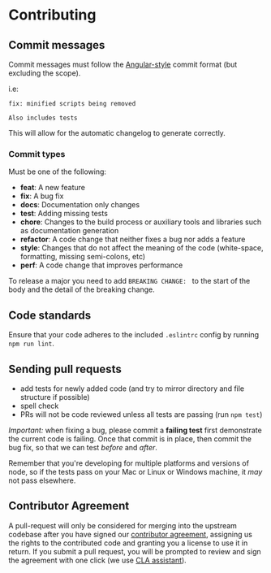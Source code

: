 # Contributing

## Commit messages

Commit messages must follow the [Angular-style](https://github.com/angular/angular.js/blob/master/CONTRIBUTING.md#commit-message-format) commit format (but excluding the scope).

i.e:

```text
fix: minified scripts being removed

Also includes tests
```

This will allow for the automatic changelog to generate correctly.

### Commit types

Must be one of the following:

- **feat**: A new feature
- **fix**: A bug fix
- **docs**: Documentation only changes
- **test**: Adding missing tests
- **chore**: Changes to the build process or auxiliary tools and libraries such as documentation generation
- **refactor**: A code change that neither fixes a bug nor adds a feature
- **style**: Changes that do not affect the meaning of the code (white-space, formatting, missing semi-colons, etc)
- **perf**: A code change that improves performance

To release a major you need to add `BREAKING CHANGE: ` to the start of the body and the detail of the breaking change.

## Code standards

Ensure that your code adheres to the included `.eslintrc` config by running `npm run lint`.

## Sending pull requests

- add tests for newly added code (and try to mirror directory and file structure if possible)
- spell check
- PRs will not be code reviewed unless all tests are passing (run `npm test`)

_Important:_ when fixing a bug, please commit a **failing test** first demonstrate the current code is failing. Once that commit is in place, then commit the bug fix, so that we can test _before_ and _after_.

Remember that you're developing for multiple platforms and versions of node, so if the tests pass on your Mac or Linux or Windows machine, it _may_ not pass elsewhere.

## Contributor Agreement

A pull-request will only be considered for merging into the upstream codebase after you have signed our [contributor agreement](https://github.com/snyk/snyk-nuget-plugin/blob/main/Contributor-Agreement.md), assigning us the rights to the contributed code and granting you a license to use it in return. If you submit a pull request, you will be prompted to review and sign the agreement with one click (we use [CLA assistant](https://cla-assistant.io/)).

